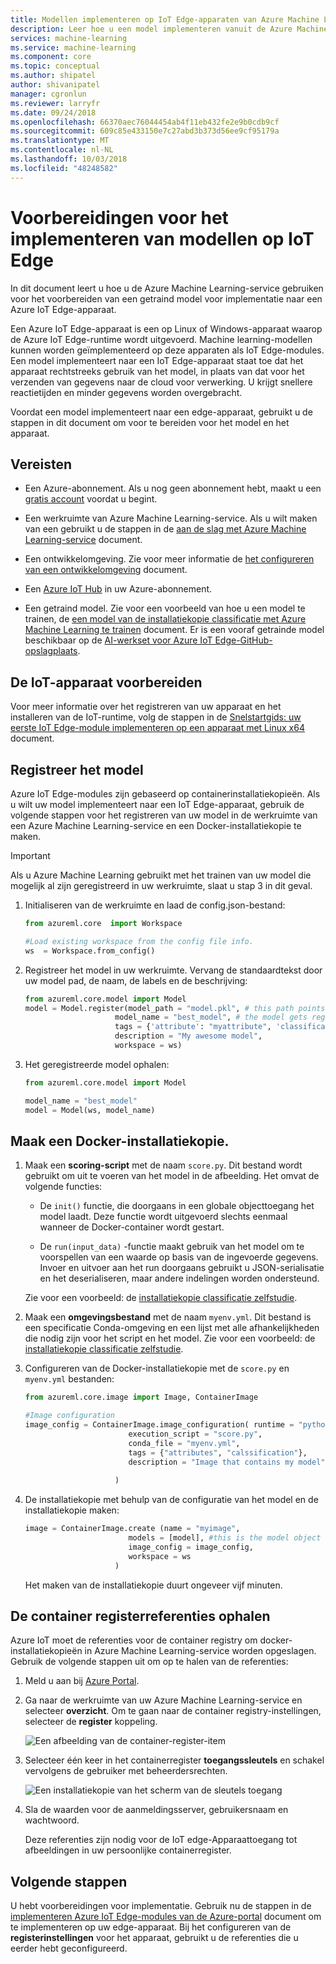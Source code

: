 ```yaml
---
title: Modellen implementeren op IoT Edge-apparaten van Azure Machine Learning-service | Microsoft Docs
description: Leer hoe u een model implementeren vanuit de Azure Machine Learning-service naar Azure IoT Edge-apparaten. Een model implementeert naar een edge-apparaat, kunt u mogelijk om gegevens op het apparaat in plaats van deze naar de cloud verzonden en er wordt gewacht op een antwoord te beoordelen.
services: machine-learning
ms.service: machine-learning
ms.component: core
ms.topic: conceptual
ms.author: shipatel
author: shivanipatel
manager: cgronlun
ms.reviewer: larryfr
ms.date: 09/24/2018
ms.openlocfilehash: 66370aec76044454ab4f11eb432fe2e9b0cdb9cf
ms.sourcegitcommit: 609c85e433150e7c27abd3b373d56ee9cf95179a
ms.translationtype: MT
ms.contentlocale: nl-NL
ms.lasthandoff: 10/03/2018
ms.locfileid: "48248582"
---
```

# <a name="prepare-to-deploy-models-on-iot-edge"></a>Voorbereidingen voor het implementeren van modellen op IoT Edge

In dit document leert u hoe u de Azure Machine Learning-service gebruiken voor het voorbereiden van een getraind model voor implementatie naar een Azure IoT Edge-apparaat.

Een Azure IoT Edge-apparaat is een op Linux of Windows-apparaat waarop de Azure IoT Edge-runtime wordt uitgevoerd. Machine learning-modellen kunnen worden geïmplementeerd op deze apparaten als IoT Edge-modules. Een model implementeert naar een IoT Edge-apparaat staat toe dat het apparaat rechtstreeks gebruik van het model, in plaats van dat voor het verzenden van gegevens naar de cloud voor verwerking. U krijgt snellere reactietijden en minder gegevens worden overgebracht.

Voordat een model implementeert naar een edge-apparaat, gebruikt u de stappen in dit document om voor te bereiden voor het model en het apparaat.

## <a name="prerequisites"></a>Vereisten

* Een Azure-abonnement. Als u nog geen abonnement hebt, maakt u een [gratis account](https://azure.microsoft.com/free/?WT.mc_id=A261C142F) voordat u begint.

* Een werkruimte van Azure Machine Learning-service. Als u wilt maken van een gebruikt u de stappen in de [aan de slag met Azure Machine Learning-service](quickstart-get-started.md) document.

* Een ontwikkelomgeving. Zie voor meer informatie de [het configureren van een ontwikkelomgeving](how-to-configure-environment.md) document.

* Een [Azure IoT Hub](../../iot-hub/iot-hub-create-through-portal.md) in uw Azure-abonnement. 

* Een getraind model. Zie voor een voorbeeld van hoe u een model te trainen, de [een model van de installatiekopie classificatie met Azure Machine Learning te trainen](tutorial-train-models-with-aml.md) document. Er is een vooraf getrainde model beschikbaar op de [AI-werkset voor Azure IoT Edge-GitHub-opslagplaats](https://github.com/Azure/ai-toolkit-iot-edge/tree/master/IoT%20Edge%20anomaly%20detection%20tutorial).

## <a name="prepare-the-iot-device"></a>De IoT-apparaat voorbereiden

Voor meer informatie over het registreren van uw apparaat en het installeren van de IoT-runtime, volg de stappen in de [Snelstartgids: uw eerste IoT Edge-module implementeren op een apparaat met Linux x64](../../iot-edge/quickstart-linux.md) document.

## <a name="register-the-model"></a>Registreer het model

Azure IoT Edge-modules zijn gebaseerd op containerinstallatiekopieën. Als u wilt uw model implementeert naar een IoT Edge-apparaat, gebruik de volgende stappen voor het registreren van uw model in de werkruimte van een Azure Machine Learning-service en een Docker-installatiekopie te maken. 

> [!IMPORTANT]
> Als u Azure Machine Learning gebruikt met het trainen van uw model die mogelijk al zijn geregistreerd in uw werkruimte, slaat u stap 3 in dit geval.

1. Initialiseren van de werkruimte en laad de config.json-bestand:

    ```python
    from azureml.core  import Workspace

    #Load existing workspace from the config file info.
    ws  = Workspace.from_config()
    ```    

1. Registreer het model in uw werkruimte. Vervang de standaardtekst door uw model pad, de naam, de labels en de beschrijving:

    ```python
    from azureml.core.model import Model
    model = Model.register(model_path = "model.pkl", # this path points to the local file
                        model_name = "best_model", # the model gets registered as this name
                        tags = {'attribute': "myattribute", 'classification': "myclassification"},
                        description = "My awesome model",
                        workspace = ws)
    ```    

1. Het geregistreerde model ophalen: 

    ```python
    from azureml.core.model import Model

    model_name = "best_model"
    model = Model(ws, model_name)                     
    ```    

## <a name="create-a-docker-image"></a>Maak een Docker-installatiekopie.

1. Maak een **scoring-script** met de naam `score.py`. Dit bestand wordt gebruikt om uit te voeren van het model in de afbeelding. Het omvat de volgende functies:

    * De `init()` functie, die doorgaans in een globale objecttoegang het model laadt. Deze functie wordt uitgevoerd slechts eenmaal wanneer de Docker-container wordt gestart. 

    * De `run(input_data)` -functie maakt gebruik van het model om te voorspellen van een waarde op basis van de ingevoerde gegevens. Invoer en uitvoer aan het run doorgaans gebruikt u JSON-serialisatie en het deserialiseren, maar andere indelingen worden ondersteund.

    Zie voor een voorbeeld: de [installatiekopie classificatie zelfstudie](tutorial-deploy-models-with-aml.md#make-script).

1. Maak een **omgevingsbestand** met de naam `myenv.yml`. Dit bestand is een specificatie Conda-omgeving en een lijst met alle afhankelijkheden die nodig zijn voor het script en het model. Zie voor een voorbeeld: de [installatiekopie classificatie zelfstudie](tutorial-deploy-models-with-aml.md#make-myenv).

1. Configureren van de Docker-installatiekopie met de `score.py` en `myenv.yml` bestanden:
    
    ```python
    from azureml.core.image import Image, ContainerImage
    
    #Image configuration
    image_config = ContainerImage.image_configuration( runtime = "python", 
                           execution_script = "score.py",
                           conda_file = "myenv.yml", 
                           tags = {"attributes", "calssification"},
                           description = "Image that contains my model",
                           
                        )
    ```    

1. De installatiekopie met behulp van de configuratie van het model en de installatiekopie maken:

    ```python
    image = ContainerImage.create (name = "myimage", 
                           models = [model], #this is the model object
                           image_config = image_config,
                           workspace = ws
                        )
    ```     

    Het maken van de installatiekopie duurt ongeveer vijf minuten.

## <a name="get-the-container-registry-credentials"></a>De container registerreferenties ophalen

Azure IoT moet de referenties voor de container registry om docker-installatiekopieën in Azure Machine Learning-service worden opgeslagen. Gebruik de volgende stappen uit om op te halen van de referenties:

1. Meld u aan bij [Azure Portal](https://portal.azure.com/signin/index).

1. Ga naar de werkruimte van uw Azure Machine Learning-service en selecteer __overzicht__. Om te gaan naar de container registry-instellingen, selecteer de __register__ koppeling.

    ![Een afbeelding van de container-register-item](./media/how-to-deploy-to-iot/findregisteredcontainer.png)

1. Selecteer één keer in het containerregister **toegangssleutels** en schakel vervolgens de gebruiker met beheerdersrechten.

    ![Een installatiekopie van het scherm van de sleutels toegang](./media/how-to-deploy-to-iot/findaccesskey.png)

1. Sla de waarden voor de aanmeldingsserver, gebruikersnaam en wachtwoord. 

   Deze referenties zijn nodig voor de IoT edge-Apparaattoegang tot afbeeldingen in uw persoonlijke containerregister.

## <a name="next-steps"></a>Volgende stappen

U hebt voorbereidingen voor implementatie. Gebruik nu de stappen in de [implementeren Azure IoT Edge-modules van de Azure-portal](../../iot-edge/how-to-deploy-modules-portal.md) document om te implementeren op uw edge-apparaat. Bij het configureren van de __registerinstellingen__ voor het apparaat, gebruikt u de referenties die u eerder hebt geconfigureerd.
